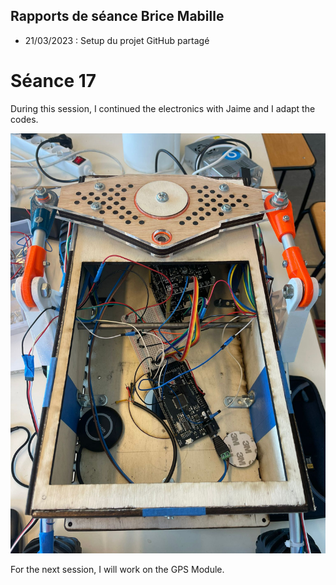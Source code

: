 ## Rapports de séance Brice Mabille

- 21/03/2023 : Setup du projet GitHub partagé

# Séance 17

During this session, I continued the electronics with Jaime and I adapt the codes.

![img](../../Documentation/Images/Electronics1.jpeg)

For the next session, I will work on the GPS Module.
